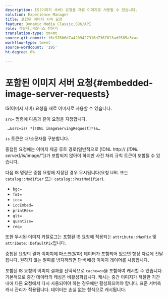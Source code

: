 ```yaml
---
description: IS(이미지 서버) 요청을 재료 이미지로 사용할 수 있습니다.
solution: Experience Manager
title: 포함된 이미지 서버 요청
feature: Dynamic Media Classic,SDK/API
role: 개발자,비즈니스 전문가
translation-type: tm+mt
source-git-commit: f6c97606d7a4209427316d7367013ad9585a5cae
workflow-type: tm+mt
source-wordcount: '195'
ht-degree: 0%

---
```



# 포함된 이미지 서버 요청{#embedded-image-server-requests}

IS(이미지 서버) 요청을 재료 이미지로 사용할 수 있습니다.

`src=` 명령에 다음과 같이 요청을 지정합니다.

` …&src=is( *[!DNL imageServingRequest]*)&…`

`is` 토큰은 대/소문자를 구분합니다.

중첩된 요청에는 이미지 제공 루트 경로(일반적으로 [!DNL http:// *[!DNL server]*/is/image/&quot;])가 포함되지 않아야 하지만 사전 처리 규칙 토큰이 포함될 수 있습니다.

다음 IS 명령은 중첩 요청에 지정된 경우 무시됩니다(요청 URL 또는 `catalog::Modifier` 또는 `catalog::PostModifier`).

* `bgc=`
* `fmt=`
* `icc=`
* `iccEmbed=`
* `printRes=`
* `qlt=`
* `quantize=`
* `req=`

또한 무시된 이미지 카탈로그는 포함된 IS 요청에 적용되는 `attribute::MaxPix` 및 `attribute::DefaultPix`입니다.

중첩된 요청의 결과 이미지에 마스크(알파) 데이터가 포함되어 있으면 항상 자료에 전달됩니다. 원하지 않는 알파를 방지하려면 단색 배경 이미지 레이어를 사용합니다.

포함된 IS 요청의 이미지 결과를 선택적으로 `cache=on`을 포함하여 캐시할 수 있습니다. 기본적으로 중간 데이터의 캐싱은 비활성화됩니다. 캐시는 중간 이미지가 적절한 기간 내에 다른 요청에서 다시 사용되어야 하는 경우에만 활성화되어야 합니다. 표준 서버측 캐시 관리가 적용됩니다. 데이터는 손실 없는 형식으로 캐시됩니다.
